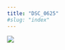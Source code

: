 ```yaml
---
title: "DSC_0625"
#slug: "index"
---
```


[![](/wp-content/2015/05/DSC_0625-300x201.jpg)](/wp-content/2015/05/DSC_0625.jpg)